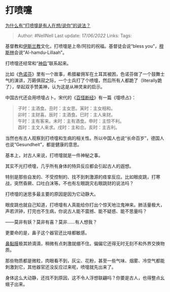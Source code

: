 # 打喷嚏
[为什么有“打喷嚏是有人在想/说你”的说法？](https://www.zhihu.com/question/537011630/answer/2523618739)

> Author: #NellNell 
> Last update: *17/06/2022* 
> Links: 
> Tags: 

基督教和[伊斯兰教](https://www.zhihu.com/search?q=%E4%BC%8A%E6%96%AF%E5%85%B0%E6%95%99&search_source=Entity&hybrid_search_source=Entity&hybrid_search_extra=%7B%22sourceType%22%3A%22answer%22%2C%22sourceId%22%3A2523618739%7D)文化，打喷嚏是上帝/阿拉的祝福。基督徒会说“bless you”，[穆斯林](https://www.zhihu.com/search?q=%E7%A9%86%E6%96%AF%E6%9E%97&search_source=Entity&hybrid_search_source=Entity&hybrid_search_extra=%7B%22sourceType%22%3A%22answer%22%2C%22sourceId%22%3A2523618739%7D)会说“Al-hamdu-Lillaah”。

打喷嚏还经常和“[神启](https://www.zhihu.com/search?q=%E7%A5%9E%E5%90%AF&search_source=Entity&hybrid_search_source=Entity&hybrid_search_extra=%7B%22sourceType%22%3A%22answer%22%2C%22sourceId%22%3A2523618739%7D)”联系起来。

比如《[色诺芬](https://www.zhihu.com/search?q=%E8%89%B2%E8%AF%BA%E8%8A%AC&search_source=Entity&hybrid_search_source=Entity&hybrid_search_extra=%7B%22sourceType%22%3A%22answer%22%2C%22sourceId%22%3A2523618739%7D)》里有一个故事，希腊雇佣军在土耳其被困，色诺芬做了一个鼓舞士气的演讲，万籁俱寂之际，一个士兵打了个喷嚏，然后所有人都跪了（literally跪了），举起双手赞美神，认为这是从神灵来的启示。

中国古代还会用喷嚏占卜。宋代的《[百怪断经](https://www.zhihu.com/search?q=%E7%99%BE%E6%80%AA%E6%96%AD%E7%BB%8F&search_source=Entity&hybrid_search_source=Entity&hybrid_search_extra=%7B%22sourceType%22%3A%22answer%22%2C%22sourceId%22%3A2523618739%7D)》有一篇《嚏喷占》：

> 子时：主酒食。丑时：主女思。寅时：主女相和。  
> 卯时：主财喜。辰时：主酒食。巳时：主人来财。  
> 午时：主有客来。未时：主有酒食。申时：主惊不利。  
> 酉时：主文人来求。戌时：主和合。亥时：主吉利。

当然也有古人观察到打喷嚏和生病的相关性。所以中国人也说“长命百岁”，德国人也说“Gesundheit”，都是健康的意思。

基本上，对古人来说，打喷嚏就是一件神秘之事。

其实不光打喷嚏，几乎所有身体的特异反应都会引起古人的遐想。

特别是那些自发的、不受控制的、找不到刺激源的痉挛反应。比如眼皮跳，打寒战，突然昏厥、口吐白沫等。不也有左眼跳灾右眼跳财的说法吗？

打喷嚏的迷思多最主要的原因是因为它动静大。

眼皮跳也就自己知道，打喷嚏有人真能给你打出个惊天地泣鬼神来。肺活量极大，声若洪钟，打完也不生病，你说古人能不震撼、能不疑惑、能不思量吗？

——莫非有妖？莫非有喜？莫非……有人想我？

更要命的是，鼻子这个器官还比啥都敏感。

[鼻黏膜](https://www.zhihu.com/search?q=%E9%BC%BB%E9%BB%8F%E8%86%9C&search_source=Entity&hybrid_search_source=Entity&hybrid_search_extra=%7B%22sourceType%22%3A%22answer%22%2C%22sourceId%22%3A2523618739%7D)极其娇滴滴，稍微有点刺激就绷不住。偏偏它还得无时无刻不和外界交换物质。

那些物质都是微粒，肉眼看不到，灰尘、花粉，甚至一些气味、烟雾、冷空气都能刺激到它，其他器官还没反应过来呢，喷嚏就先出来了。

身体这么大动静，还找不到原因，这不令人浮想联翩吗？你要是古人，也得整点幺蛾子出来。